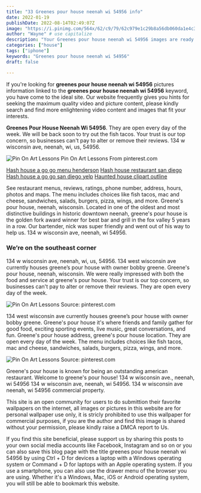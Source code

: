```yaml
---
title: "33 Greenes pour house neenah wi 54956 info"
date: 2022-01-19
publishDate: 2022-08-14T02:49:07Z
image: "https://i.pinimg.com/564x/62/c9/79/62c979e1c29b8a56db060da1e4c33b37.jpg"
author: "Wayne" # use capitalize
description: "Your Greenes pour house neenah wi 54956 images are ready. Greenes pour house neenah wi 54956 are a topic that is being searched for and liked by netizens today. You can Download the Greenes pour house neenah wi 54956 files here. Download all royalty-free images."
categories: ["house"]
tags: ["iphone"]
keywords: "Greenes pour house neenah wi 54956"
draft: false

---
```


If you're looking for **greenes pour house neenah wi 54956** pictures information linked to the **greenes pour house neenah wi 54956** keyword, you have come to the ideal  site.  Our website frequently  gives you  hints  for seeking  the maximum  quality video and picture  content, please kindly search and find more enlightening video content and images  that fit your interests.

**Greenes Pour House Neenah Wi 54956**. They are open every day of the week. We will be back soon to try out the fish tacos. Your trust is our top concern, so businesses can&#039;t pay to alter or remove their reviews. 134 w wisconsin ave, neenah, wi, us, 54956.

![Pin On Art Lessons](https://i.pinimg.com/600x315/5f/c1/f7/5fc1f7f617da57415b41f108bb6d334d.jpg "Pin On Art Lessons")
Pin On Art Lessons From pinterest.com

[Hash house a go go menu henderson](/hash-house-a-go-go-menu-henderson/)
[Hash house restaurant san diego](/hash-house-restaurant-san-diego/)
[Hash house a go go san diego yelp](/hash-house-a-go-go-san-diego-yelp/)
[Haunted house clipart outline](/haunted-house-clipart-outline/)

See restaurant menus, reviews, ratings, phone number, address, hours, photos and maps. The menu includes choices like fish tacos, mac and cheese, sandwiches, salads, burgers, pizza, wings, and more. Greene&#039;s pour house, neenah, wisconsin. Located in one of the oldest and most distinctive buildings in historic downtown neenah, greene&#039;s pour house is the golden fork award winner for best bar and grill in the fox valley 5 years in a row. Our bartender, nick was super friendly and went out of his way to help us. 134 w wisconsin ave, neenah, wi 54956.

### We’re on the southeast corner

134 w wisconsin ave, neenah, wi, us, 54956. 134 west wisconsin ave currently houses greene’s pour house with owner bobby greene. Greene&#039;s pour house, neenah, wisconsin. We were really impressed with both the food and service at greene&#039;s pour house. Your trust is our top concern, so businesses can&#039;t pay to alter or remove their reviews. They are open every day of the week.


![Pin On Art Lessons](https://i.pinimg.com/600x315/5f/c1/f7/5fc1f7f617da57415b41f108bb6d334d.jpg "Pin On Art Lessons")
Source: pinterest.com

134 west wisconsin ave currently houses greene’s pour house with owner bobby greene. Greene&#039;s pour house it&#039;s where friends and family gather for good food, exciting sporting events, live music, great conversations, and fun. Greene&#039;s pour house address, greene&#039;s pour house location. They are open every day of the week. The menu includes choices like fish tacos, mac and cheese, sandwiches, salads, burgers, pizza, wings, and more.

![Pin On Art Lessons](https://i.pinimg.com/564x/62/c9/79/62c979e1c29b8a56db060da1e4c33b37.jpg "Pin On Art Lessons")
Source: pinterest.com

Greene&#039;s pour house is known for being an outstanding american restaurant. Welcome to greene&#039;s pour house! 134 w wisconsin ave., neenah, wi 54956 134 w wisconsin ave, neenah, wi 54956. 134 w wisconsin ave neenah, wi 54956 commercial property.

This site is an open community for users to do submittion their favorite wallpapers on the internet, all images or pictures in this website are for personal wallpaper use only, it is stricly prohibited to use this wallpaper for commercial purposes, if you are the author and find this image is shared without your permission, please kindly raise a DMCA report to Us.

If you find this site beneficial, please support us by sharing this posts to your own social media accounts like Facebook, Instagram and so on or you can also save this blog page with the title greenes pour house neenah wi 54956 by using Ctrl + D for devices a laptop with a Windows operating system or Command + D for laptops with an Apple operating system. If you use a smartphone, you can also use the drawer menu of the browser you are using. Whether it's a Windows, Mac, iOS or Android operating system, you will still be able to bookmark this website.
